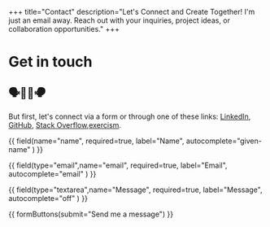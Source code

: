 +++
title="Contact"
description="Let's Connect and Create Together! I'm just an email away. Reach out with your inquiries, project ideas, or collaboration opportunities."
+++

# Get in touch

## 🗣👂🏽<span style="display: inline-block;transform: scale(-1, 1);">🗣</span>

But first, let's connect via a form or through one of these links: <a href="https://www.linkedin.com/in/anvlkv" target="_blank">LinkedIn</a>, <a href="https://github.com/anvlkv" target="_blank">GitHub</a>, <a href="https://stackoverflow.com/users/1774187/anvlkv" target="_blank">Stack Overflow</a>,<a href="https://exercism.org/profiles/anvlkv" target="_blank">exercism</a>.


<form ata-netlify="true" method="POST" name="contact"
  action="/contact-success/">
  
  {{ field(name="name", required=true, label="Name", autocomplete="given-name" ) }}

  {{ field(type="email",name="email", required=true, label="Email", autocomplete="email" ) }}
  
  {{ field(type="textarea",name="Message", required=true, label="Message", autocomplete="off" ) }}

  {{ formButtons(submit="Send me a message") }}

</form>
